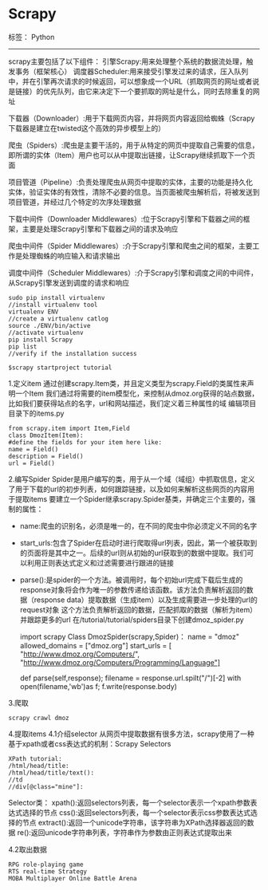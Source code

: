 ﻿# Scrapy

标签： Python

---

scrapy主要包括了以下组件：
引擎Scrapy:用来处理整个系统的数据流处理，触发事务（框架核心）
调度器Scheduler:用来接受引擎发过来的请求，压入队列中，并在引擎再次请求的时候返回，可以想象成一个URL（抓取网页的网址或者说是链接）的优先队列，由它来决定下一个要抓取的网址是什么，同时去除重复的网址

下载器（Downloader）:用于下载网页内容，并将网页内容返回给蜘蛛（Scrapy下载器是建立在twisted这个高效的异步模型上的）

爬虫（Spiders）:爬虫是主要干活的，用于从特定的网页中提取自己需要的信息，即所谓的实体（Item）用户也可以从中提取出链接，让Scrapy继续抓取下一个页面

项目管道（Pipeline）:负责处理爬虫从网页中提取的实体，主要的功能是持久化实体，验证实体的有效性，清除不必要的信息。当页面被爬虫解析后，将被发送到项目管道，并经过几个特定的次序处理数据

下载中间件（Downloader Middlewares）:位于Scrapy引擎和下载器之间的框架，主要是处理Scrapy引擎和下载器之间的请求及响应

爬虫中间件（Spider Middlewares）:介于Scrapy引擎和爬虫之间的框架，主要工作是处理蜘蛛的响应输入和请求输出

调度中间件（Scheduler Middlewares）:介于Scrapy引擎和调度之间的中间件，从Scrapy引擎发送到调度的请求和响应



    sudo pip install virtualenv
    //install virtualenv tool
    virtualenv ENV 
    //create a virtualenv catlog
    source ./ENV/bin/active
    //activate virtualenv
    pip install Scrapy 
    pip list
    //verify if the installation success

    $scrapy startproject tutorial
    

1.定义item
    通过创建scrapy.Item类，并且定义类型为scrapy.Field的类属性来声明一个Item 我们通过将需要的item模型化，来控制从dmoz.org获得的站点数据，比如我们要获得站点的名字，url和网站描述，我们定义着三种属性的域
    编辑项目目录下的items.py
    
    from scrapy.item import Item,Field
    class DmozItem(Item):
    #define the fields for your item here like:
    name = Field()
    description = Field()
    url = Field()
    
    
2.编写Spider
    Spider是用户编写的类，用于从一个域（域组）中抓取信息，定义了用于下载的url的初步列表，如何跟踪链接，以及如何来解析这些网页的内容用于提取items
    要建立一个Spider继承scrapy.Spider基类，并确定三个主要的，强制的属性：
 - name:爬虫的识别名，必须是唯一的，在不同的爬虫中你必须定义不同的名字
 - start_urls:包含了Spider在启动时进行爬取得url列表，因此，第一个被获取到的页面将是其中之一。后续的url则从初始的url获取到的数据中提取。我们可以利用正则表达式定义和过滤需要进行跟进的链接
 - parse():是spider的一个方法。被调用时，每个初始url完成下载后生成的response对象将会作为唯一的参数传递给该函数。该方法负责解析返回的数据（response data）提取数据（生成item）以及生成需要进一步处理的url的request对象
 这个方法负责解析返回的数据，匹配抓取的数据（解析为item）并跟踪更多的url
在/tutorial/tutorial/spiders目录下创建dmoz_spider.py

    import scrapy
    Class DmozSpider(scrapy,Spider)：
    name = "dmoz"
    allowed_domains = ["dmoz.org"]
    start_urls = [
    "http://www.dmoz.org/Computers/",
    "http://www.dmoz.org/Computers/Programming/Language"]
    
    def parse(self,response);
    filename = response.url.spilt("/")[-2]
    with open(filename,'wb')as f;
    f.write(response.body)

3.爬取

    scrapy crawl dmoz
    
4.提取items
4.1介绍selector
从网页中提取数据有很多方法，scrapy使用了一种基于xpath或者css表达式的机制：Scrapy Selectors

    XPath tutorial:
    /html/head/title:
    /html/head/title/text():
    //td
    //div[@class="mine"]:

Selector类：
xpath():返回selectors列表，每一个selector表示一个xpath参数表达式选择的节点
css():返回selectors列表，每一个selector表示css参数表达式选择的节点
extract():返回一个unicode字符串，该字符串为XPath选择器返回的数据
re():返回unicode字符串列表，字符串作为参数由正则表达式提取出来

4.2取出数据

    RPG role-playing game
    RTS real-time Strategy
    MOBA Multiplayer Online Battle Arena 
